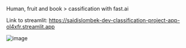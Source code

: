 Human, fruit and book > cassification with fast.ai

Link to streamlit: https://saidislombek-dev-classification-project-app-ol4xfr.streamlit.app

![image](https://user-images.githubusercontent.com/111279907/212133133-394b59d7-3eb4-4e4e-8447-ae169b7b2240.png)
